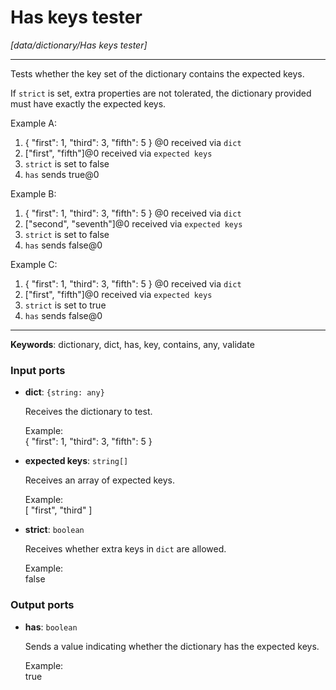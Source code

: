 # Has keys tester

_[data/dictionary/Has keys tester]_

---

Tests whether the key set of the dictionary contains the expected keys.  
  
If `strict` is set, extra properties are not tolerated, the dictionary provided must have exactly the expected keys.  
  
Example A:  
1. { "first": 1, "third": 3, "fifth": 5 } @0 received via `dict`  
2. ["first", "fifth"]@0 received via `expected keys`  
3. `strict` is set to false  
4. `has` sends true@0  
  
Example B:  
1. { "first": 1, "third": 3, "fifth": 5 } @0 received via `dict`  
2. ["second", "seventh"]@0 received via `expected keys`  
3. `strict` is set to false  
4. `has` sends false@0  
  
Example C:  
1. { "first": 1, "third": 3, "fifth": 5 } @0 received via `dict`  
2. ["first", "fifth"]@0 received via `expected keys`  
3. `strict` is set to true  
4. `has` sends false@0  

---

__Keywords__: dictionary, dict, has, key, contains, any, validate

### Input ports

* __dict__: ` {string: any} `


    Receives the dictionary to test.  
      
    Example:  
    { "first": 1, "third": 3, "fifth": 5 }  


* __expected keys__: ` string[] `


    Receives an array of expected keys.  
      
    Example:  
    [ "first", "third" ]  


* __strict__: ` boolean `


    Receives whether extra keys in `dict` are allowed.  
      
    Example:  
    false  

### Output ports

* __has__: ` boolean `


    Sends a value indicating whether the dictionary has the expected keys.  
      
    Example:  
    true  
      

